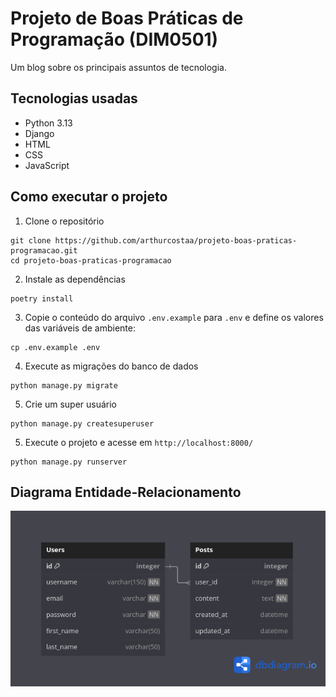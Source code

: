 # Projeto de Boas Práticas de Programação (DIM0501)

Um blog sobre os principais assuntos de tecnologia.

## Tecnologias usadas

* Python 3.13
* Django
* HTML
* CSS
* JavaScript

## Como executar o projeto

1. Clone o repositório
```
git clone https://github.com/arthurcostaa/projeto-boas-praticas-programacao.git
cd projeto-boas-praticas-programacao
```

2. Instale as dependências
```
poetry install
```

3. Copie o conteúdo do arquivo `.env.example` para `.env` e define os valores das variáveis de ambiente:
```
cp .env.example .env
```

4. Execute as migrações do banco de dados
```
python manage.py migrate
```

5. Crie um super usuário
```
python manage.py createsuperuser
```

5. Execute o projeto e acesse em `http://localhost:8000/`
```
python manage.py runserver
```

## Diagrama Entidade-Relacionamento

![Diagrama Entidade-Relacionamento](./docs/schema.png)